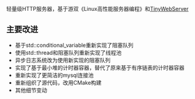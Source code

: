 
轻量级HTTP服务器，基于游双《Linux高性能服务器编程》和[TinyWebServer](https://github.com/qinguoyi/TinyWebServer)

## 主要改进 
* 基于std::conditional_variable重新实现了阻塞队列
* 使用std::thread和阻塞队列重新实现了线程池
* 异步日志系统改为使用新实现的阻塞队列
* 实现了基于最小堆的计时器容器，替代了原来基于有序链表的计时器容器
* 重新实现了更简洁的mysql连接池
* 重新组织了源代码，改用CMake构建
* 其他细节变动
